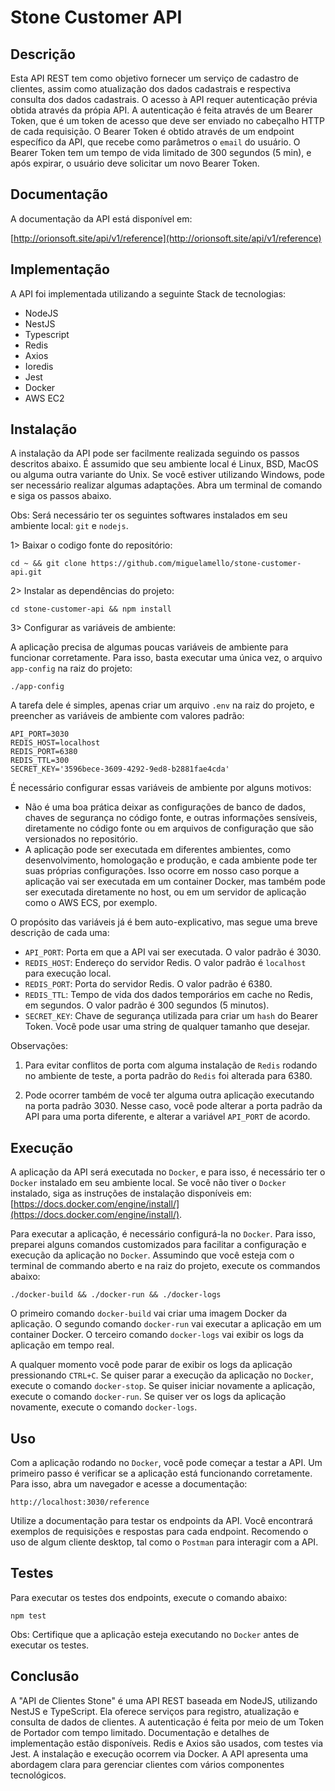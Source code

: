# Stone Customer API

## Descrição
Esta API REST tem como objetivo fornecer um serviço de cadastro de clientes, assim como atualização dos dados cadastrais e respectiva consulta dos dados cadastrais. O acesso à API requer autenticação prévia obtida através da própia API. A autenticação é feita através de um Bearer Token, que é um token de acesso que deve ser enviado no cabeçalho HTTP de cada requisição. O Bearer Token é obtido através de um endpoint específico da API, que recebe como parâmetros o `email` do usuário. O Bearer Token tem um tempo de vida limitado de 300 segundos (5 min), e após expirar, o usuário deve solicitar um novo Bearer Token.

## Documentação
A documentação da API está disponível em:

[http://orionsoft.site/api/v1/reference](http://orionsoft.site/api/v1/reference)

## Implementação
A API foi implementada utilizando a seguinte Stack de tecnologias:

- NodeJS
- NestJS
- Typescript
- Redis
- Axios
- Ioredis
- Jest
- Docker
- AWS EC2

## Instalação
A instalação da API pode ser facilmente realizada seguindo os passos descritos abaixo. É assumido que seu ambiente local é Linux, BSD, MacOS ou alguma outra variante do Unix. Se você estiver utilizando Windows, pode ser necessário realizar algumas adaptações. Abra um terminal de comando e siga os passos abaixo.

Obs: Será necessário ter os seguintes softwares instalados em seu ambiente local: `git` e `nodejs`.

1> Baixar o codigo fonte do repositório:

	cd ~ && git clone https://github.com/miguelamello/stone-customer-api.git

2> Instalar as dependências do projeto:

	cd stone-customer-api && npm install

3> Configurar as variáveis de ambiente:

A aplicação precisa de algumas poucas variáveis de ambiente para funcionar corretamente. Para isso, basta executar uma única vez, o arquivo `app-config` na raiz do projeto:

	./app-config

A tarefa dele é simples, apenas criar um arquivo `.env` na raiz do projeto, e preencher as variáveis de ambiente com valores padrão:

	API_PORT=3030
	REDIS_HOST=localhost
	REDIS_PORT=6380
	REDIS_TTL=300
	SECRET_KEY='3596bece-3609-4292-9ed8-b2881fae4cda'	

É necessário configurar essas variáveis de ambiente por alguns motivos:

- Não é uma boa prática deixar as configurações de banco de dados, chaves de segurança no código fonte, e outras informações sensíveis, diretamente no código fonte ou em arquivos de configuração que são versionados no repositório.
- A aplicação pode ser executada em diferentes ambientes, como desenvolvimento, homologação e produção, e cada ambiente pode ter suas próprias configurações. Isso ocorre em nosso caso porque a aplicação vai ser executada em um container Docker, mas também pode ser executada diretamente no host, ou em um servidor de aplicação como o AWS ECS, por exemplo.

O propósito das variáveis já é bem auto-explicativo, mas segue uma breve descrição de cada uma:

- `API_PORT`: Porta em que a API vai ser executada. O valor padrão é 3030.
- `REDIS_HOST`: Endereço do servidor Redis. O valor padrão é `localhost` para execução local.
- `REDIS_PORT`: Porta do servidor Redis. O valor padrão é 6380.
- `REDIS_TTL`: Tempo de vida dos dados temporários em cache no Redis, em segundos. O valor padrão é 300 segundos (5 minutos).
- `SECRET_KEY`: Chave de segurança utilizada para criar um `hash` do Bearer Token. Você pode usar uma string de qualquer tamanho que desejar. 

Observações: 
1) Para evitar conflitos de porta com alguma instalação de `Redis` rodando no ambiente de teste, a porta padrão do `Redis` foi alterada para 6380.

2) Pode ocorrer também de você ter alguma outra aplicação executando na porta padrão 3030. Nesse caso, você pode alterar a porta padrão da API para uma porta diferente, e alterar a variável `API_PORT` de acordo.

## Execução
A aplicação da API será executada no `Docker`, e para isso, é necessário ter o `Docker` instalado em seu ambiente local. Se você não tiver o `Docker` instalado, siga as instruções de instalação disponíveis em: [https://docs.docker.com/engine/install/](https://docs.docker.com/engine/install/). 

Para executar a aplicação, é necessário configurá-la no `Docker`. Para isso, preparei alguns comandos customizados para facilitar a configuração e execução da aplicação no `Docker`. Assumindo que você esteja com o terminal de commando aberto e na raiz do projeto, execute os commandos abaixo:

	./docker-build && ./docker-run && ./docker-logs
	
O primeiro comando `docker-build` vai criar uma imagem Docker da aplicação. 
O segundo comando `docker-run` vai executar a aplicação em um container Docker. 
O terceiro comando `docker-logs` vai exibir os logs da aplicação em tempo real.

A qualquer momento você pode parar de exibir os logs da aplicação pressionando `CTRL+C`. 
Se quiser parar a execução da aplicação no `Docker`, execute o comando `docker-stop`.
Se quiser iniciar novamente a aplicação, execute o comando `docker-run`.
Se quiser ver os logs da aplicação novamente, execute o comando `docker-logs`.

## Uso
Com a aplicação rodando no `Docker`, você pode começar a testar a API. Um primeiro passo é verificar se a aplicação está funcionando corretamente. Para isso, abra um navegador e acesse a documentação:

`http://localhost:3030/reference`

Utilize a documentação para testar os endpoints da API. Você encontrará exemplos de requisições e respostas para cada endpoint. Recomendo o uso de algum cliente desktop, tal como o `Postman` para interagir com a API.

## Testes

Para executar os testes dos endpoints, execute o comando abaixo:

	npm test

Obs: Certifique que a aplicação esteja executando no `Docker` antes de executar os testes.

## Conclusão
A "API de Clientes Stone" é uma API REST baseada em NodeJS, utilizando NestJS e TypeScript. Ela oferece serviços para registro, atualização e consulta de dados de clientes. A autenticação é feita por meio de um Token de Portador com tempo limitado. Documentação e detalhes de implementação estão disponíveis. Redis e Axios são usados, com testes via Jest. A instalação e execução ocorrem via Docker. A API apresenta uma abordagem clara para gerenciar clientes com vários componentes tecnológicos.

